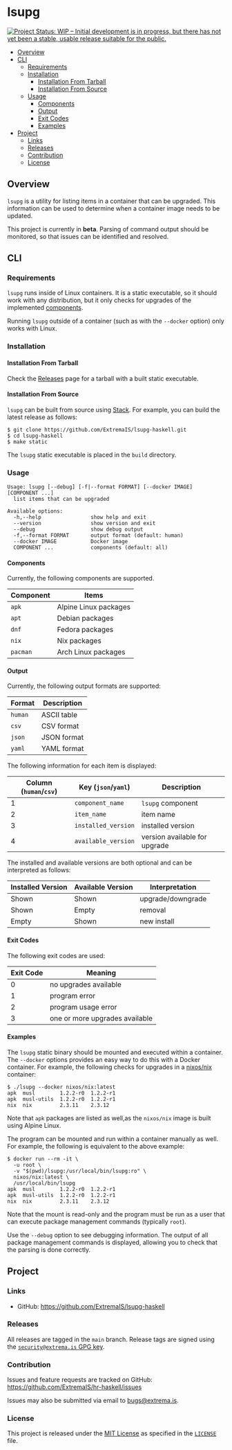# lsupg

[![Project Status: WIP – Initial development is in progress, but there has not yet been a stable, usable release suitable for the public.](https://www.repostatus.org/badges/latest/wip.svg)](https://www.repostatus.org/#wip)

* [Overview](#overview)
* [CLI](#cli)
    * [Requirements](#requirements)
    * [Installation](#installation)
        * [Installation From Tarball](#installation-from-tarball)
        * [Installation From Source](#installation-from-source)
    * [Usage](#usage)
        * [Components](#components)
        * [Output](#output)
        * [Exit Codes](#exit-codes)
        * [Examples](#examples)
* [Project](#project)
    * [Links](#links)
    * [Releases](#releases)
    * [Contribution](#contribution)
    * [License](#license)

## Overview

`lsupg` is a utility for listing items in a container that can be upgraded.
This information can be used to determine when a container image needs to be
updated.

This project is currently in **beta**.  Parsing of command output should be
monitored, so that issues can be identified and resolved.

## CLI

### Requirements

`lsupg` runs inside of Linux containers.  It is a static executable, so it
should work with any distribution, but it only checks for upgrades of the
implemented [components](#components).

Running `lsupg` outside of a container (such as with the `--docker` option)
only works with Linux.

### Installation

#### Installation From Tarball

Check the [Releases][] page for a tarball with a built static executable.

[Releases]: <https://github.com/ExtremaIS/lsupg-haskell/releases>

#### Installation From Source

`lsupg` can be built from source using [Stack][].  For example, you can build
the latest release as follows:

[Stack]: <https://www.haskellstack.org>

```
$ git clone https://github.com/ExtremaIS/lsupg-haskell.git
$ cd lsupg-haskell
$ make static
```

The `lsupg` static executable is placed in the `build` directory.

### Usage

```
Usage: lsupg [--debug] [-f|--format FORMAT] [--docker IMAGE] [COMPONENT ...]
  list items that can be upgraded

Available options:
  -h,--help                show help and exit
  --version                show version and exit
  --debug                  show debug output
  -f,--format FORMAT       output format (default: human)
  --docker IMAGE           Docker image
  COMPONENT ...            components (default: all)
```

#### Components

Currently, the following components are supported.

Component | Items
----------|----------------------
`apk`     | Alpine Linux packages
`apt`     | Debian packages
`dnf`     | Fedora packages
`nix`     | Nix packages
`pacman`  | Arch Linux packages

#### Output

Currently, the following output formats are supported:

Format  | Description
--------|------------
`human` | ASCII table
`csv`   | CSV format
`json`  | JSON format
`yaml`  | YAML format

The following information for each item is displayed:

Column (`human`/`csv`) | Key (`json`/`yaml`) | Description
-----------------------|---------------------|------------------------------
1                      | `component_name`    | `lsupg` component
2                      | `item_name`         | item name
3                      | `installed_version` | installed version
4                      | `available_version` | version available for upgrade

The installed and available versions are both optional and can be interpreted
as follows:

Installed Version | Available Version | Interpretation
------------------|-------------------|------------------
Shown             | Shown             | upgrade/downgrade
Shown             | Empty             | removal
Empty             | Shown             | new install

#### Exit Codes

The following exit codes are used:

Exit Code | Meaning
----------|-------------------------------
0         | no upgrades available
1         | program error
2         | program usage error
3         | one or more upgrades available

#### Examples

The `lsupg` static binary should be mounted and executed within a container.
The `--docker` options provides an easy way to do this with a Docker
container.  For example, the following checks for upgrades in a
[nixos/nix](https://hub.docker.com/r/nixos/nix) container:

```
$ ./lsupg --docker nixos/nix:latest
apk  musl        1.2.2-r0  1.2.2-r1
apk  musl-utils  1.2.2-r0  1.2.2-r1
nix  nix         2.3.11    2.3.12
```

Note that `apk` packages are listed as well,as the `nixos/nix` image is built
using Alpine Linux.

The program can be mounted and run within a container manually as well.  For
example, the following is equivalent to the above example:

```
$ docker run --rm -it \
  -u root \
  -v "$(pwd)/lsupg:/usr/local/bin/lsupg:ro" \
  nixos/nix:latest \
  /usr/local/bin/lsupg
apk  musl        1.2.2-r0  1.2.2-r1
apk  musl-utils  1.2.2-r0  1.2.2-r1
nix  nix         2.3.11    2.3.12
```

Note that the mount is read-only and the program must be run as a user that
can execute package management commands (typically `root`).

Use the `--debug` option to see debugging information.  The output of all
package management commands is displayed, allowing you to check that the
parsing is done correctly.

## Project

### Links

* GitHub: <https://github.com/ExtremaIS/lsupg-haskell>

### Releases

All releases are tagged in the `main` branch.  Release tags are signed using
the
[`security@extrema.is` GPG key](http://keys.gnupg.net/pks/lookup?op=vindex&fingerprint=on&search=0x1D484E4B4705FADF).

### Contribution

Issues and feature requests are tracked on GitHub:
<https://github.com/ExtremaIS/hr-haskell/issues>

Issues may also be submitted via email to <bugs@extrema.is>.

### License

This project is released under the
[MIT License](https://opensource.org/licenses/MIT) as specified in the
[`LICENSE`](LICENSE) file.

